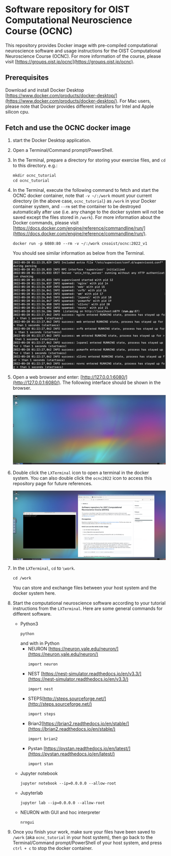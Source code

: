 # Software repository for OIST Computational Neuroscience Course (OCNC)
This repository provides Docker image with pre-compiled computational neuroscience software and usage instructions for the OIST Computational Neuroscience Course (OCNC). For more information of the course, please visit [https://groups.oist.jp/ocnc](https://groups.oist.jp/ocnc).

## Prerequisites
Download and install Docker Desktop [https://www.docker.com/products/docker-desktop/](https://www.docker.com/products/docker-desktop/). For Mac users, please note that Docker provides different installers for Intel and Apple silicon cpu.

## Fetch and use the OCNC docker image
1. start the Docker Desktop application.
2. Open a Terminal/Command prompt/PowerShell.
3. In the Terminal, prepare a directory for storing your exercise files, and `cd` to this directory. e.g.:
    ```
    mkdir ocnc_tutorial
    cd ocnc_tutorial
    ```
4. In the Terminal, execute the following command to fetch and start the OCNC docker container, note that `-v ~/:/work` mount your current directory (in the above case, `ocnc_tutorial`) as `/work` in your Docker container system, and `--rm` set the container to be destroyed automatically after use (i.e. any change to the docker system will not be saved except the files stored in `/work`). For more information about the Docker commands, please visit [https://docs.docker.com/engine/reference/commandline/run/](https://docs.docker.com/engine/reference/commandline/run/).

    ```
    docker run -p 6080:80 --rm -v ~/:/work cnsoist/ocnc:2022_v1
    ```
    You should see similar information as below from the Terminal.

    ![docker run](images/1.png)

5. Open a web browser and enter: [http://127.0.0.1:6080/](http://127.0.0.1:6080/). The following interface should be shown in the browser.

    ![vnc](images/2.png)

6. Double click the `LXTerminal` icon to open a terminal in the docker system. You can also double click the `ocnc2022` icon to access this repository page for future references.

    ![terminal](images/3.png)

7. In the `LXTerminal`, `cd` to `\work`.
    ```
    cd /work
    ```
    You can store and exchange files between your host system and the docker system here.

8. Start the computational neuroscience software according to your tutorial instructions from the `LXTerminal`. Here are some general commands for different software.
    * Python3
        ```
        python
        ```
        and with in Python
        * NEURON [https://neuron.yale.edu/neuron/](https://neuron.yale.edu/neuron/)
            ```
            import neuron
            ```
        * NEST [https://nest-simulator.readthedocs.io/en/v3.3/](https://nest-simulator.readthedocs.io/en/v3.3/)
            ```
            import nest
            ```
        * STEPS[http://steps.sourceforge.net/](http://steps.sourceforge.net/)
            ```
            import steps
            ```
        * Brian2[https://brian2.readthedocs.io/en/stable/](https://brian2.readthedocs.io/en/stable/)
            ```
            import brian2
            ```
        * Pystan [https://pystan.readthedocs.io/en/latest/](https://pystan.readthedocs.io/en/latest/)
            ```
            import stan
            ```
    * Jupyter notebook
        ```
        jupyter notebook --ip=0.0.0.0 --allow-root
        ```
    * Jupyterlab
        ```
        jupyter lab --ip=0.0.0.0 --allow-root
        ```
    * NEURON with GUI and hoc interpreter
        ```
        nrngui
        ```
9. Once you finish your work, make sure your files have been saved to `/work` (aka `ocnc_tutorial` in your host system), then go back to the Terminal/Command prompt/PowerShell of your host system, and press `ctrl + c` to stop the docker container.